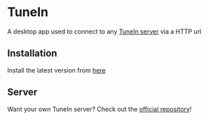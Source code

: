 # TuneIn

A desktop app used to connect to any [TuneIn server](https://github.com/MatievisTheKat/tunein-server) via a HTTP url

## Installation

Install the latest version from [here](https://github.com/MatievisTheKat/tunein-app/releases/latest)

## Server

Want your own TuneIn server? Check out the [official repository](https://github.com/MatievisTheKat/tunein-server)!
